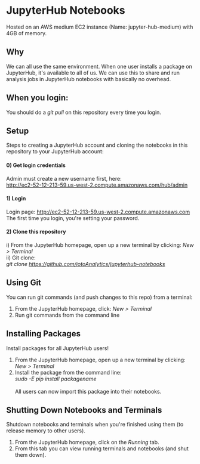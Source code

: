 # JupyterHub Notebooks
Hosted on an AWS medium EC2 instance (Name: jupyter-hub-medium) with 4GB of memory.

## Why

We can all use the same environment. When one user installs a package on JupyterHub, it's available to all of us. We can use this to share and run analysis jobs in JupyterHub notebooks with basically no overhead.

## When you login:

You should do a _git pull_ on this repository every time you login.

## Setup

Steps to creating a JupyterHub account and cloning the notebooks in this repository to your JupyterHub account:

#### 0) Get login credentials

Admin must create a new username first, here:<br/>
http://ec2-52-12-213-59.us-west-2.compute.amazonaws.com/hub/admin

#### 1) Login

Login page:
http://ec2-52-12-213-59.us-west-2.compute.amazonaws.com<br/>
The first time you login, you're setting your password.

#### 2) Clone this repository

i) From the JupyterHub homepage, open up a new terminal by clicking: _New > Terminal_<br/>
ii) Git clone:<br/>
_git clone https://github.com/iotoAnalytics/jupyterhub-notebooks_

## Using Git

You can run git commands (and push changes to this repo) from a terminal:

1) From the JupyterHub homepage, click: _New > Terminal_
2) Run git commands from the command line

## Installing Packages

Install packages for all JupyterHub users!

1) From the JupyterHub homepage, open up a new terminal by clicking: _New > Terminal_<br/>
2) Install the package from the command line:<br/>
_sudo -E pip install packagename_<br/><br/>
All users can now import this package into their notebooks.

## Shutting Down Notebooks and Terminals

Shutdown notebooks and terminals when you're finished using them (to release memory to other users).

1) From the JupyterHub homepage, click on the _Running_ tab.
2) From this tab you can view running terminals and notebooks (and shut them down).
